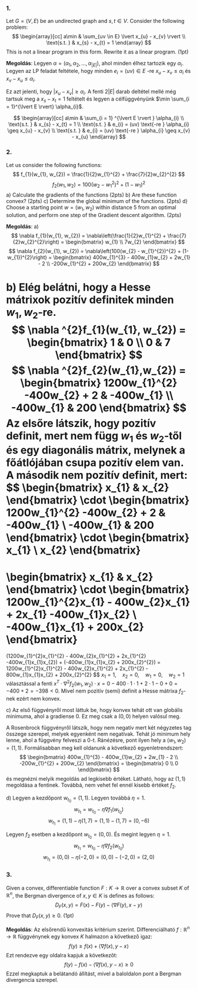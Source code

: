 ### 1.
Let $G = (V ,E)$ be an undirected graph and $s, t \in V$. Consider the following problem:
$$
\begin{array}[cc]
a\min & \sum_{uv \in E} \lvert x_{u} - x_{v} \rvert  \\
\text{s.t. } & x_{s} - x_{t} = 1
\end{array}
$$
This is not a linear program in this form. Rewrite it as a linear program. (1pt)

**Megoldás**:
Legyen $\alpha = (\alpha_{1}, \alpha_{2}, \dots, \alpha_{\lvert E \rvert})$, ahol minden élhez tartozik egy $\alpha_{i}$.
Legyen az LP feladat feltétele, hogy minden $e_{i} = (uv) \in E$ -re $x_{u} - x_{v} \leq \alpha_{i}$ és $x_{v} - x_{u} \leq \alpha_{i}$.

Ez azt jelenti, hogy $\lvert x_{u} - x_{v} \rvert \geq \alpha_{i}$.
A fenti $2 \lvert E \rvert$ darab deltétel mellé még tartsuk meg a $x_{s} - x_{t} = 1$ feltételt és legyen a célfüggvényünk $\min \sum_{i = 1}^{\lvert E \rvert} \alpha_{i}$.

$$
\begin{array}[cc]
a\min & \sum_{i = 1} ^{\lvert E \rvert } \alpha_{i} \\
\text{s.t. } & x_{s} - x_{t} = 1 \\
\text{s.t. } & e_{i} = (uv) \text{-re } \alpha_{i} \geq x_{u} - x_{v} \\
\text{s.t. } & e_{i} = (uv) \text{-re } \alpha_{i} \geq x_{v} - x_{u}
\end{array}
$$


### 2.
Let us consider the following functions:
$$
f_{1}(w_{1}, w_{2}) = \frac{1}{2}w_{1}^{2} + \frac{7}{2}w_{2}^{2}
$$
$$
f_{2}(w_{1}, w_{2}) = 100(w_{2} - w_{1}^{2})^{2} + (1-w_{1})^{2}
$$
a) Calculate the gradients of the functions (2pts)
b) Are these function convex? (2pts)
c) Determine the global minimum of the functions. (2pts)
d) Choose a starting point $w = (w_{1}, w_{2})$ within distance $5$ from an optimal solution, and perform one step of the Gradient descent algorithm. (2pts)

**Megoldás**:
a) 
$$
\nabla f_{1}(w_{1}, w_{2}) = \nabla\left(\frac{1}{2}w_{1}^{2} + \frac{7}{2}w_{2}^{2}\right) = \begin{bmatrix}
w_{1} \\
7w_{2}
\end{bmatrix}
$$
$$
\nabla f_{2}(w_{1}, w_{2}) = \nabla\left(100(w_{2} - w_{1}^{2})^{2} + (1-w_{1})^{2}\right) = \begin{bmatrix}
400w_{1}^{3} - 400w_{1}w_{2} + 2w_{1} - 2 \\
-200w_{1}^{2} + 200w_{2} 
\end{bmatrix}
$$

b)
Elég belátni, hogy a Hesse mátrixok pozitív definitek minden $w_{1}, w_{2}$-re.
$$
\nabla ^{2}f_{1}(w_{1}, w_{2}) = \begin{bmatrix}
1 & 0 \\
0 & 7
\end{bmatrix}
$$
$$
\nabla ^{2}f_{2}(w_{1},w_{2}) = \begin{bmatrix}
1200w_{1}^{2} -400w_{2} + 2 & -400w_{1} \\
-400w_{1} & 200
\end{bmatrix}
$$
Az elsőre látszik, hogy pozitív definit, mert nem függ $w_{1}$ és $w_{2}$-től és egy diagonális mátrix, melynek a főátlójában csupa pozitív elem van.
A második nem pozitív definit, mert:
$$
\begin{bmatrix}
x_{1} & x_{2}
\end{bmatrix} \cdot
\begin{bmatrix}
1200w_{1}^{2} -400w_{2} + 2 & -400w_{1} \\
-400w_{1} & 200
\end{bmatrix}
\cdot \begin{bmatrix}
x_{1} \\
x_{2}
\end{bmatrix}
=
\begin{bmatrix}
x_{1} & x_{2}
\end{bmatrix} \cdot
\begin{bmatrix}
1200w_{1}^{2}x_{1} - 400w_{2}x_{1} + 2x_{1} -400w_{1}x_{2} \\
-400w_{1}x_{1} + 200x_{2}
\end{bmatrix}
$$
$$
=
(1200w_{1}^{2}x_{1}^{2} - 400w_{2}x_{1}^{2} + 2x_{1}^{2} -400w_{1}x_{1}x_{2}) + (-400w_{1}x_{1}x_{2} + 200x_{2}^{2}) = 1200w_{1}^{2}x_{1}^{2} - 400w_{2}x_{1}^{2} + 2x_{1}^{2} - 800w_{1}x_{1}x_{2} + 200x_{2}^{2}
$$
$x_{1} = 1, \quad x_{2} = 0, \quad w_{1} = 0, \quad w_{2} = 1$ választással a fenti $x^{T} \cdot \nabla ^{2}f_{2}(w_{1},w_{2}) \cdot x = 0 -400 \cdot 1 \cdot 1 + 2 \cdot 1 - 0 + 0 = -400 + 2 = -398 < 0$. Mivel nem pozitív (semi) definit a Hesse mátrixa $f_{2}$-nek ezért nem konvex.

c)
Az első függvényről most láttuk be, hogy konvex tehát ott van globális minimuma, ahol a gradiense $0$. Ez meg csak a $(0,0)$ helyen valósul meg.

A Rosenbrock függvényről látszik, hogy nem negatív mert két négyzetes tag összege szerepel, melyek egyenként nem negatívak. Tehát jó minimum hely lenne, ahol a függvény felveszi a $0$-t. Ránézésre, pont ilyen hely a $(w_{1}, w_{2}) = (1, 1)$.
Formálisabban meg kell oldanunk a következő egyenletrendszert:
$$
\begin{bmatrix}
400w_{1}^{3} - 400w_{1}w_{2} + 2w_{1} - 2 \\
-200w_{1}^{2} + 200w_{2} 
\end{bmatrix} = \begin{bmatrix}
0 \\
0
\end{bmatrix}
$$
és megnézni melyik megoldás ad legkisebb értéket.
Látható, hogy az $(1, 1)$ megoldása a fentinek. Továbbá, nem vehet fel ennél kisebb értéket $f_{2}$.

d)
Legyen a kezdőpont $w_{t_{0}} = (1, 1)$. Legyen továbbá $\eta = 1$.
$$
w_{t_{1}} = w_{t_{0}} - \eta \nabla f_{1}(w_{t_{0}})
$$
$$
w_{t_{1}} = (1, 1) - \eta (1, 7) = (1, 1) - (1, 7) = (0, -6)
$$

Legyen $f_{2}$ esetben a kezdőpont $w_{t_{0}} = (0, 0)$. És megint legyen $\eta = 1$.
$$
w_{t_{1}} = w_{t_{0}} - \eta \nabla f_{2}(w_{t_{0}})
$$
$$
w_{t_{1}} = (0, 0) - \eta(-2, 0) = (0, 0) - (-2, 0) = (2, 0)
$$

### 3.
Given a convex, differentiable function $F: K \to \mathbb{R}$ over a convex subset $K$ of $\mathbb{R}^{n}$, the Bergman divergence of $x, y \in K$ is defines as follows:
$$
D_{F}(x,y) = F(x) - F(y) - \langle \nabla F(y), x-y \rangle
$$
Prove that $D_{F}(x,y) \geq 0$. (1pt)

**Megoldás**:
Az elsőrendű konvexitás kritérium szerint. Differenciálható $f:\mathbb{R}^{n} \to \mathbb{R}$ függvénynek egy konvex $K$ halmazon a következő igaz:
$$
f(y) \geqslant f(x)+\langle\nabla f(x), y-x\rangle
$$
Ezt rendezve egy oldalra kapjuk a következőt:
$$
f(y) - f(x) -\langle\nabla f(x), y-x\rangle \geq 0
$$
Ezzel megkaptuk a belátandó állítást, mivel a baloldalon pont a Bergman divergencia szerepel.

